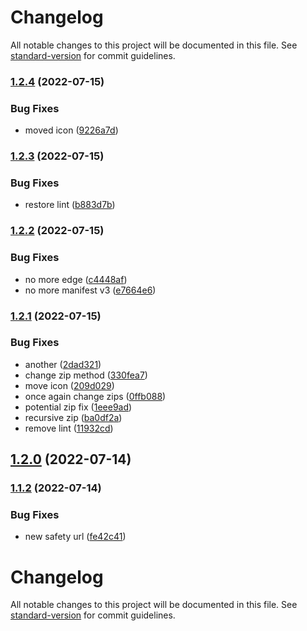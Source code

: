 # Changelog

All notable changes to this project will be documented in this file. See [standard-version](https://github.com/conventional-changelog/standard-version) for commit guidelines.

### [1.2.4](https://github.com/colenh/rickrollnt/compare/v1.2.3...v1.2.4) (2022-07-15)


### Bug Fixes

* moved icon ([9226a7d](https://github.com/colenh/rickrollnt/commit/9226a7d6273176109236101eec9d886c249045e0))

### [1.2.3](https://github.com/colenh/rickrollnt/compare/v1.2.2...v1.2.3) (2022-07-15)


### Bug Fixes

* restore lint ([b883d7b](https://github.com/colenh/rickrollnt/commit/b883d7b17c2c688bad8e5fe10e7165e1cbbcf88d))

### [1.2.2](https://github.com/colenh/rickrollnt/compare/v1.2.1...v1.2.2) (2022-07-15)


### Bug Fixes

* no more edge ([c4448af](https://github.com/colenh/rickrollnt/commit/c4448afad5312f165995a01ea6e75be42ff4bbad))
* no more manifest v3 ([e7664e6](https://github.com/colenh/rickrollnt/commit/e7664e62bfe81b56b0a32e828fa414170ee1b4db))

### [1.2.1](https://github.com/colenh/rickrollnt/compare/v1.2.0...v1.2.1) (2022-07-15)


### Bug Fixes

* another ([2dad321](https://github.com/colenh/rickrollnt/commit/2dad3212ff9681210bfa0ac22ecd52ccdbe700a6))
* change zip method ([330fea7](https://github.com/colenh/rickrollnt/commit/330fea7492205290576c3f1b1f9a4987e2b32855))
* move icon ([209d029](https://github.com/colenh/rickrollnt/commit/209d029465819df6b297aa651320217e37ce5455))
* once again change zips ([0ffb088](https://github.com/colenh/rickrollnt/commit/0ffb0885ba7548f349f647860ea6fa12d8add9bc))
* potential zip fix ([1eee9ad](https://github.com/colenh/rickrollnt/commit/1eee9ade9dabb5c2f90fc57b38928497ae4578a9))
* recursive zip ([ba0df2a](https://github.com/colenh/rickrollnt/commit/ba0df2a48ddc36994ed8bf1176fe723da53f5cde))
* remove lint ([11932cd](https://github.com/colenh/rickrollnt/commit/11932cdbc92e012e82c5bc3fee637143dc0bc098))

## [1.2.0](https://github.com/colenh/rickrollnt/compare/v1.1.2...v1.2.0) (2022-07-14)

### [1.1.2](https://github.com/colenh/rickrollnt/compare/v1.1.1...v1.1.2) (2022-07-14)


### Bug Fixes

* new safety url ([fe42c41](https://github.com/colenh/rickrollnt/commit/fe42c415bb2dafff594427ec7305a298c3369936))

# Changelog

All notable changes to this project will be documented in this file. See [standard-version](https://github.com/conventional-changelog/standard-version) for commit guidelines.
